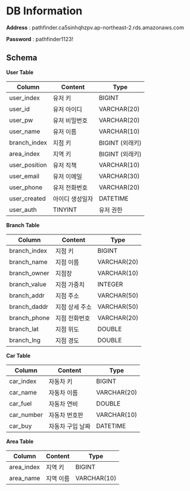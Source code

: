 # DB Information

**Address** :  pathfinder.ca5sinhqhzpv.ap-northeast-2.rds.amazonaws.com

**Password** : pathfinder1123!

## Schema
**User Table**

Column | Content | Type
------- | ------- | -------
user_index | 유저 키 | BIGINT
user_id | 유저 아이디 | VARCHAR(20)
user_pw | 유저 비밀번호 | VARCHAR(20)
user_name | 유저 이름 | VARCHAR(10)
branch_index | 지점 키 | BIGINT (외래키)
area_index | 지역 키 | BIGINT (외래키)
user_position | 유저 직책 | VARCHAR(10)
user_email | 유저 이메일 | VARCHAR(30)
user_phone | 유저 전화번호 | VARCHAR(20)
user_created | 아이디 생성일자 | DATETIME
user_auth | TINYINT | 유저 권한

**Branch Table**

Column | Content | Type
------- | ------- | -------
branch_index | 지점 키 | BIGINT
branch_name | 지점 이름 | VARCHAR(20)
branch_owner | 지점장 | VARCHAR(10)
branch_value | 지점 가중치 | INTEGER
branch_addr | 지점 주소 | VARCHAR(50)
branch_daddr | 지점 상세 주소 | VARCHAR(50)
branch_phone | 지점 전화번호 | VARCHAR(20)
branch_lat | 지점 위도 | DOUBLE
branch_lng | 지점 경도 | DOUBLE

**Car Table**

Column | Content | Type
------- | ------- | -------
car_index | 자동차 키 | BIGINT
car_name | 자동차 이름 | VARCHAR(20)
car_fuel | 자동차 연비 | DOUBLE
car_number | 자동차 번호판 | VARCHAR(10)
car_buy | 자동차 구입 날짜 | DATETIME

**Area Table**

Column | Content | Type
------- | ------- | -------
area_index | 지역 키 | BIGINT
area_name | 지역 이름 | VARCHAR(10)